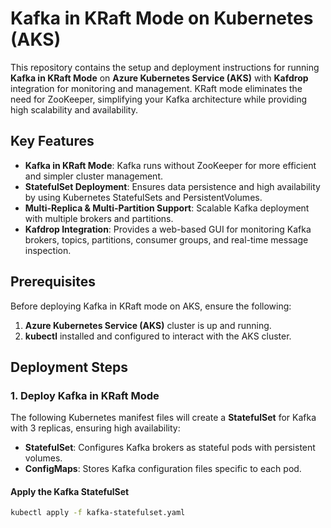 # Kafka in KRaft Mode on Kubernetes (AKS)

This repository contains the setup and deployment instructions for running **Kafka in KRaft Mode** on **Azure Kubernetes Service (AKS)** with **Kafdrop** integration for monitoring and management. KRaft mode eliminates the need for ZooKeeper, simplifying your Kafka architecture while providing high scalability and availability.

## Key Features

- **Kafka in KRaft Mode**: Kafka runs without ZooKeeper for more efficient and simpler cluster management.
- **StatefulSet Deployment**: Ensures data persistence and high availability by using Kubernetes StatefulSets and PersistentVolumes.
- **Multi-Replica & Multi-Partition Support**: Scalable Kafka deployment with multiple brokers and partitions.
- **Kafdrop Integration**: Provides a web-based GUI for monitoring Kafka brokers, topics, partitions, consumer groups, and real-time message inspection.

## Prerequisites

Before deploying Kafka in KRaft mode on AKS, ensure the following:

1. **Azure Kubernetes Service (AKS)** cluster is up and running.
2. **kubectl** installed and configured to interact with the AKS cluster.

## Deployment Steps

### 1. Deploy Kafka in KRaft Mode

The following Kubernetes manifest files will create a **StatefulSet** for Kafka with 3 replicas, ensuring high availability:

- **StatefulSet**: Configures Kafka brokers as stateful pods with persistent volumes.
- **ConfigMaps**: Stores Kafka configuration files specific to each pod.

#### Apply the Kafka StatefulSet

```bash
kubectl apply -f kafka-statefulset.yaml
